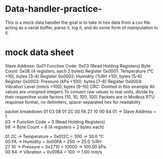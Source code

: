 # Data-handler-practice-
This is a mock data handler the goal is to take in hex data from a csv file acting as a serial buffer, parse it, log it, and do some form of manipulation to it. 

# mock data sheet
Slave Address: 0x01
Function Code: 0x03 (Read Holding Registers)
Byte Count: 0x08 (4 registers, each 2 bytes)
Register 0x0001: Temperature (°C ×10), bytes [3–4]
Register 0x0002: Humidity (%RH ×10), bytes [5–6]
Register 0x0003: Pressure (kPa ×100), bytes [7–8]
Register 0x0004: Vibration Level (mm/s ×100), bytes [9–10]
CRC: Omitted in this example
All values are unsigned integers
To convert raw values to real units, divide by their respective scale factors (10, 10, 100, 100)
Packets are in Modbus RTU response format, no delimiters, space-separated hex for readability

packet breakdown
01 03 08 01 2C 00 FA 27 10 00 64
01        → Slave Address = 1  
03        → Function Code = 3 (Read Holding Registers)  
08        → Byte Count = 8 (4 registers × 2 bytes each)

01 2C     → Temperature = 0x012C = 300 → 30.0 °C  
00 FA     → Humidity    = 0x00FA = 250 → 25.0 %RH  
27 10     → Pressure    = 0x2710 = 10000 → 100.00 kPa  
00 64     → Vibration   = 0x0064 = 100 → 1.00 mm/s



